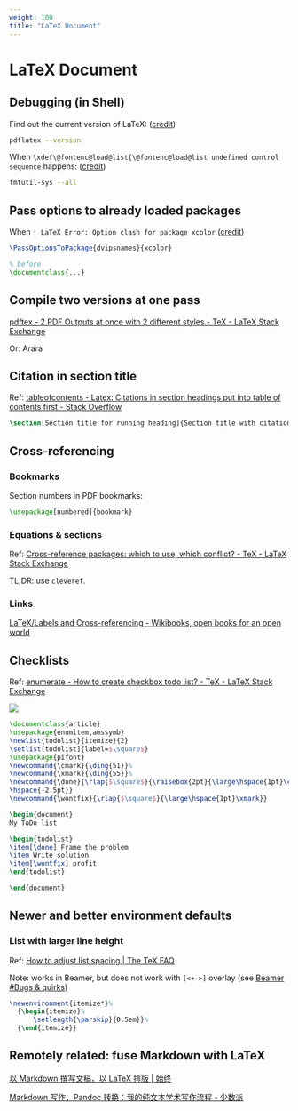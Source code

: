 ```yaml
---
weight: 100
title: "LaTeX Document"
---
```


# LaTeX Document

## Debugging (in Shell)

Find out the current version of LaTeX: \([credit](https://superuser.com/a/492743)\)

```bash
pdflatex --version
```

When `\xdef\@fontenc@load@list{\@fontenc@load@list undefined control sequence` happens: \([credit](https://stackoverflow.com/a/60493558/10668706)\)

```bash
fmtutil-sys --all
```

## Pass options to already loaded packages

When `! LaTeX Error: Option clash for package xcolor` \([credit](https://tex.stackexchange.com/a/99051)\)

```latex
\PassOptionsToPackage{dvipsnames}{xcolor}

% before
\documentclass{...}
```

## Compile two versions at one pass

[pdftex - 2 PDF Outputs at once with 2 different styles - TeX - LaTeX Stack Exchange](https://tex.stackexchange.com/questions/360192/2-pdf-outputs-at-once-with-2-different-styles)

Or: Arara

## Citation in section title

Ref: [tableofcontents - Latex: Citations in section headings put into table of contents first - Stack Overflow](https://stackoverflow.com/a/954224/10668706)

```latex
\section[Section title for running heading]{Section title with citation \cite{key}}
```

## Cross-referencing

### Bookmarks

Section numbers in PDF bookmarks:

```latex
\usepackage[numbered]{bookmark}
```

### Equations \& sections

Ref: [Cross-reference packages: which to use, which conflict? - TeX - LaTeX Stack Exchange](https://tex.stackexchange.com/a/36312)

TL;DR: use `cleveref`.


### Links

[LaTeX/Labels and Cross-referencing - Wikibooks, open books for an open world](https://en.wikibooks.org/wiki/LaTeX/Labels_and_Cross-referencing)


## Checklists

Ref: [enumerate - How to create checkbox todo list? - TeX - LaTeX Stack Exchange](https://tex.stackexchange.com/a/313337)

![](https://i.stack.imgur.com/w1G7s.png)

```latex
\documentclass{article}
\usepackage{enumitem,amssymb}
\newlist{todolist}{itemize}{2}
\setlist[todolist]{label=$\square$}
\usepackage{pifont}
\newcommand{\cmark}{\ding{51}}%
\newcommand{\xmark}{\ding{55}}%
\newcommand{\done}{\rlap{$\square$}{\raisebox{2pt}{\large\hspace{1pt}\cmark}}%
\hspace{-2.5pt}}
\newcommand{\wontfix}{\rlap{$\square$}{\large\hspace{1pt}\xmark}}

\begin{document}
My ToDo list

\begin{todolist}
\item[\done] Frame the problem
\item Write solution
\item[\wontfix] profit
\end{todolist}

\end{document}
```



## Newer and better environment defaults

### List with larger line height

Ref: [How to adjust list spacing | The TeX FAQ](https://texfaq.org/FAQ-complist)

Note: works in Beamer, but does not work with `[<+->]` overlay \(see [Beamer #Bugs & quirks](/programming/latex-friends/beamer/#newenvironment)\)

```latex
\newenvironment{itemize*}%
  {\begin{itemize}%
      \setlength{\parskip}{0.5em}}%
  {\end{itemize}}
```

## Remotely related: fuse Markdown with LaTeX

[以 Markdown 撰写文稿，以 LaTeX 排版 | 始终](https://liam.page/2020/03/30/writing-manuscript-in-Markdown-and-typesetting-with-LaTeX/index.html) 

[Markdown 写作，Pandoc 转换：我的纯文本学术写作流程 - 少数派](https://sspai.com/post/64842)
